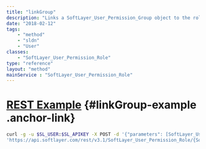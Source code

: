 ```yaml
---
title: "linkGroup"
description: "Links a SoftLayer_User_Permission_Group object to the role. "
date: "2018-02-12"
tags:
    - "method"
    - "sldn"
    - "User"
classes:
    - "SoftLayer_User_Permission_Role"
type: "reference"
layout: "method"
mainService : "SoftLayer_User_Permission_Role"
---
```


# [REST Example](#linkGroup-example) <a href="/article/rest/"><i class="fas fa-question"></i></a> {#linkGroup-example .anchor-link} 
```bash
curl -g -u $SL_USER:$SL_APIKEY -X POST -d '{"parameters": [SoftLayer_User_Permission_Group]}' \
'https://api.softlayer.com/rest/v3.1/SoftLayer_User_Permission_Role/{SoftLayer_User_Permission_RoleID}/linkGroup'
```

